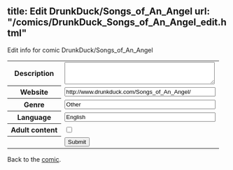 title: Edit DrunkDuck/Songs_of_An_Angel
url: "/comics/DrunkDuck_Songs_of_An_Angel_edit.html"
---
Edit info for comic DrunkDuck/Songs_of_An_Angel

<form name="comic" action="http://gaepostmail.appspot.com/comic/" method="post">
<table class="comicinfo">
<tr>
<th>Description</th><td><textarea name="description" cols="40" rows="3"></textarea></td>
</tr>
<tr>
<th>Website</th><td><input type="text" name="url" value="http://www.drunkduck.com/Songs_of_An_Angel/" size="40"/></td>
</tr>
<tr>
<th>Genre</th><td><input type="text" name="genre" value="Other" size="40"/></td>
</tr>
<tr>
<th>Language</th><td><input type="text" name="language" value="English" size="40"/></td>
</tr>
<tr>
<th>Adult content</th><td><input type="checkbox" name="adult" value="adult" /></td>
</tr>
<tr>
<th></th><td>
<input type="hidden" name="comic" value="DrunkDuck_Songs_of_An_Angel" />
<input type="submit" name="submit" value="Submit" />
</td>
</tr>
</table>
</form>

Back to the [comic](DrunkDuck_Songs_of_An_Angel.html).
